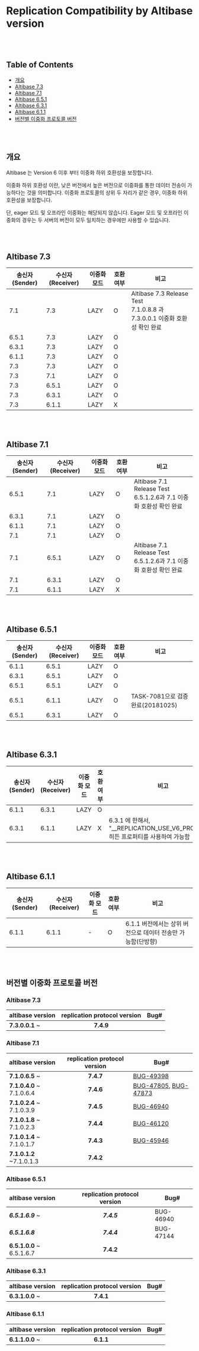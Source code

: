 # Replication Compatibility by Altibase version

<br/>

<br/>

## Table of Contents

- [개요](#개요)
- [Altibase 7.3](#altibase-73)
- [Altibase 7.1](#altibase-71)
- [Altibase 6.5.1](#altibase-651)
- [Altibase 6.3.1](#altibase-631)
- [Altibase 6.1.1](#altibase-611)
- [버전별 이중화 프로토콜 버전](#버전별-이중화-프로토콜-버전)

<br/>

<br/>

## 개요

Altibase 는 Version 6 이후 부터 이중화 하위 호환성을 보장합니다.

이중화 하위 호환성 이란, 낮은 버전에서 높은 버전으로 이중화를 통한 데이터 전송이 가능하다는 것을 의미합니다. 이중화 프로토콜의 상위 두 자리가 같은 경우, 이중화 하위 호환성을 보장합니다.

단, eager 모드 및 오프라인 이중화는 해당되지 않습니다. Eager 모드 및 오프라인 이중화의 경우는 두 서버의 버전이 모두 일치하는 경우에만 사용할 수 있습니다.

<br/>

<br/>

## Altibase 7.3

| 송신자(Sender) | 수신자(Receiver) | 이중화 모드 | 호환 여부 | 비고                                                         |
| -------------- | ---------------- | ----------- | --------- | ------------------------------------------------------------ |
| 7.1            | 7.3              | LAZY        | O         | Altibase 7.3 Release Test </br>7.1.0.8.8 과 7.3.0.0.1 이중화 호환성 확인 완료 |
| 6.5.1          | 7.3              | LAZY        | O         |                                                              |
| 6.3.1          | 7.3              | LAZY        | O         |                                                              |
| 6.1.1          | 7.3              | LAZY        | O         |                                                              |
| 7.3            | 7.3              | LAZY        | O         |                                                              |
| 7.3            | 7.1              | LAZY        | O         |                                                              |
| 7.3            | 6.5.1            | LAZY        | O         |                                                              |
| 7.3            | 6.3.1            | LAZY        | O         |                                                              |
| 7.3            | 6.1.1            | LAZY        | X         |                                                              |



<br/>

<br/>

## Altibase 7.1

| 송신자(Sender) | 수신자(Receiver) | 이중화 모드 | 호환 여부 | 비고                                                         |
| -------------- | ---------------- | ----------- | --------- | ------------------------------------------------------------ |
| 6.5.1          | 7.1              | LAZY        | O         | Altibase 7.1 Release Test </br> 6.5.1.2.6과 7.1 이중화 호환성 확인 완료 |
| 6.3.1          | 7.1              | LAZY        | O         |                                                              |
| 6.1.1          | 7.1              | LAZY        | O         |                                                              |
| 7.1            | 7.1              | LAZY        | O         |                                                              |
| 7.1            | 6.5.1            | LAZY        | O         | Altibase 7.1 Release Test</br> 6.5.1.2.6과 7.1 이중화 호환성 확인 완료 |
| 7.1            | 6.3.1            | LAZY        | O         |                                                              |
| 7.1            | 6.1.1            | LAZY        | X         |                                                              |

<br/>

<br/>

## Altibase 6.5.1

| 송신자(Sender) | 수신자(Receiver) | 이중화 모드 | 호환 여부 | 비고                             |
| -------------- | ---------------- | ----------- | --------- | -------------------------------- |
| 6.1.1          | 6.5.1            | LAZY        | O         |                                  |
| 6.3.1          | 6.5.1            | LAZY        | O         |                                  |
| 6.5.1          | 6.5.1            | LAZY        | O         |                                  |
| 6.5.1          | 6.1.1            | LAZY        | O         | TASK-7081으로 검증완료(20181025) |
| 6.5.1          | 6.3.1            | LAZY        | O         |                                  |

<br/>

<br/>

## Altibase 6.3.1

| 송신자(Sender) | 수신자(Receiver) | 이중화 모드 | 호환 여부 | 비고                                                         |
| -------------- | ---------------- | ----------- | --------- | ------------------------------------------------------------ |
| 6.1.1          | 6.3.1            | LAZY        | O         |                                                              |
| 6.3.1          | 6.1.1            | LAZY        | X         | 6.3.1 에 한해서, "__REPLICATION_USE_V6_PROTOCOL" 히든 프로퍼티를 사용하여 가능함 |

<br/>

<br/>

## Altibase 6.1.1

| 송신자(Sender) | 수신자(Receiver) | 이중화 모드 | 호환 여부 | 비고                                                        |
| -------------- | ---------------- | ----------- | --------- | ----------------------------------------------------------- |
| 6.1.1          | 6.1.1            | -           | O         | 6.1.1 버전에서는 상위 버전으로 데이터 전송만 가능함(단방향) |

<br/>

<br/>

## 버전별 이중화 프로토콜 버전

### Altibase 7.3

| **altibase version** | **replication protocol version** | Bug# |
| :------------------- | :------------------------------: | ---- |
| **7.3.0.0.1** ~      |            **7.4.9**             |      |

### Altibase 7.1

| altibase version          | replication protocol version | Bug#                                                         |
| :------------------------ | :--------------------------: | ------------------------------------------------------------ |
| **7.1.0.6.5** ~           |          **7.4.7**           | [BUG-49398](https://github.com/ALTIBASE/Documents/blob/master/PatchNotes/Altibase_7.1/kor/Altibase_7_1_0_6_5_Patch_Notes.md#bug-49398ddl-%EB%B3%B5%EC%A0%9C-%EC%8B%A4%ED%96%89-%EC%8B%9C-%ED%85%8C%EC%9D%B4%EB%B8%94-%EC%9E%A0%EA%B8%88-%ED%9A%8D%EB%93%9D-%EC%8B%A4%ED%8C%A8-%EB%98%90%EB%8A%94-%EA%B5%90%EC%B0%A9-%EC%83%81%ED%83%9Cdeadlock%EB%A5%BC-%EC%82%AC%EC%9C%A0%EB%A1%9C-%EC%9D%BC%EC%8B%9C%EC%A0%81%EC%9C%BC%EB%A1%9C-ddl-%EC%88%98%ED%96%89%EC%9D%B4-%EC%8B%A4%ED%8C%A8%ED%95%98%EB%8A%94-%EA%B2%BD%EC%9A%B0-%EC%9E%AC%EC%8B%9C%EB%8F%84%ED%95%98%EB%8A%94-%EA%B8%B0%EB%8A%A5%EC%9D%84-%EC%B6%94%EA%B0%80%ED%95%A9%EB%8B%88%EB%8B%A4) |
| **7.1.0.4.0** ~ 7.1.0.6.4 |          **7.4.6**           | [BUG-47805](https://github.com/ALTIBASE/Documents/blob/master/PatchNotes/Altibase_7.1/kor/Altibase_7_1_0_4_0_Patch_Notes.md#bug-47805-sridspatial-reference-identifier-interface-%EC%A7%80%EC%9B%90), [BUG-47873](https://github.com/ALTIBASE/Documents/blob/master/PatchNotes/Altibase_7.1/kor/Altibase_7_1_0_4_0_Patch_Notes.md#bug-47873-geometry-%EC%BB%AC%EB%9F%BC%EC%9D%98-srid-%EC%86%8D%EC%84%B1%EC%97%90-%EB%8C%80%ED%95%B4%EC%84%9C-replication--%EC%A7%80%EC%9B%90) |
| **7.1.0.2.4** ~ 7.1.0.3.9 |          **7.4.5**           | [BUG-46940](https://github.com/ALTIBASE/Documents/blob/master/PatchNotes/Altibase_7.1/kor/Altibase_7_1_0_2_4_Patch_Notes.md#bug-46940-%EC%9D%B4%EC%A4%91%ED%99%94-start%ED%9B%84-xlog%EA%B0%80-receiver%EB%A1%9C-%EC%A0%84%EC%86%A1%ED%95%98%EC%A7%80-%EC%95%8A%EB%8A%94-%EB%AC%B8%EC%A0%9C%EA%B0%80-%EC%9E%88%EC%8A%B5%EB%8B%88%EB%8B%A4) |
| **7.1.0.1.8** ~ 7.1.0.2.3 |          **7.4.4**           | [BUG-46120](https://github.com/ALTIBASE/Documents/blob/master/PatchNotes/Altibase_7.1/kor/Altibase_7_1_0_1_8_Patch_Notes.md#bug-46120-active-server%EC%99%80-standby-server%EC%9D%98-%ED%95%B4%EC%8B%9C-%ED%8C%8C%ED%8B%B0%EC%85%98%EB%93%9C-%ED%85%8C%EC%9D%B4%EB%B8%94%EC%9D%98-%ED%8C%8C%ED%8B%B0%EC%85%98-%EA%B0%9C%EC%88%98%EA%B0%80-%EB%8B%A4%EB%A5%B8-%EA%B2%BD%EC%9A%B0-%EC%9D%B4%EC%A4%91%ED%99%94%EA%B0%80-%EC%8B%A4%ED%8C%A8%ED%95%B4%EC%95%BC-%ED%95%A9%EB%8B%88%EB%8B%A4) |
| **7.1.0.1.4** ~ 7.1.0.1.7 |          **7.4.3**           | [BUG-45946](https://github.com/ALTIBASE/Documents/blob/master/PatchNotes/Altibase_7.1/kor/Altibase_7_1_0_1_4_Patch_Notes.md#bug-45946-%EC%9D%B4%EC%A4%91%ED%99%94%EB%A5%BC-%ED%86%B5%ED%95%98%EC%97%AC-ddl-%EB%8F%99%EA%B8%B0%ED%99%94ddl-synchronization%EB%A5%BC-%ED%97%88%EC%9A%A9%ED%95%A9%EB%8B%88%EB%8B%A4) |
| **7.1.0.1.2** ~7.1.0.1.3  |          **7.4.2**           |                                                              |

### Altibase 6.5.1

| **altibase version**      | **replication protocol version** | Bug#      |
| :------------------------ | :------------------------------: | --------- |
| ***6.5.1.6.9*** ~         |           ***7.4.5***            | BUG-46940 |
| ***6.5.1.6.8***           |           ***7.4.4***            | BUG-47144 |
| **6.5.1.0.0** ~ 6.5.1.6.7 |            **7.4.2**             |           |

### Altibase 6.3.1

| **altibase version** | **replication protocol version** | Bug# |
| :------------------- | :------------------------------: | ---- |
| **6.3.1.0.0** ~      |            **7.4.1**             |      |

### Altibase 6.1.1

| **altibase version** | **replication protocol version** | Bug# |
| :------------------- | :------------------------------: | ---- |
| **6.1.1.0.0** ~      |            **6.1.1**             |      |
